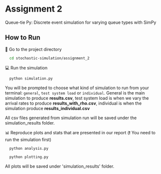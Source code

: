 # Assignment 2
Queue-tie Py: Discrete event simulation for varying queue types with SimPy

## How to Run
📁 Go to the project directory
```bash
  cd stochastic-simulation/assignment_2
```

💻  Run the simulation
```bash
  python simulation.py
```
You will be prompted to choose what kind of simulation to run from your terminal: `general`, `test system load` or `individual`.
General is the main simulation to produce **results.csv**, test system load is when we vary the arrival rates to produce **results_with_rho.csv**, individual is when the simulation produce **results_individual.csv**

All csv files generated from simulation run will be saved under the simulation_results folder.

📊 Reproduce plots and stats that are presented in our report (❗ You need to run the simulation first)
```bash
  python analysis.py
```

```bash
  python plotting.py
```
All plots will be saved under 'simulation_results' folder.
